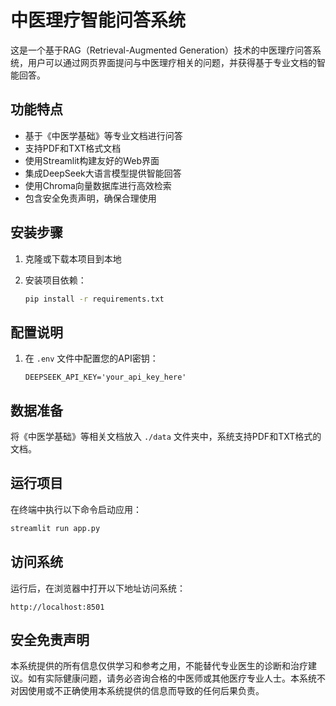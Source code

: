 # 中医理疗智能问答系统

这是一个基于RAG（Retrieval-Augmented Generation）技术的中医理疗问答系统，用户可以通过网页界面提问与中医理疗相关的问题，并获得基于专业文档的智能回答。

## 功能特点

- 基于《中医学基础》等专业文档进行问答
- 支持PDF和TXT格式文档
- 使用Streamlit构建友好的Web界面
- 集成DeepSeek大语言模型提供智能回答
- 使用Chroma向量数据库进行高效检索
- 包含安全免责声明，确保合理使用

## 安装步骤

1. 克隆或下载本项目到本地

2. 安装项目依赖：
   ```bash
   pip install -r requirements.txt
   ```

## 配置说明

1. 在 `.env` 文件中配置您的API密钥：
   ```
   DEEPSEEK_API_KEY='your_api_key_here'
   ```

## 数据准备

将《中医学基础》等相关文档放入 `./data` 文件夹中，系统支持PDF和TXT格式的文档。

## 运行项目

在终端中执行以下命令启动应用：
```bash
streamlit run app.py
```

## 访问系统

运行后，在浏览器中打开以下地址访问系统：
```
http://localhost:8501
```

## 安全免责声明

本系统提供的所有信息仅供学习和参考之用，不能替代专业医生的诊断和治疗建议。如有实际健康问题，请务必咨询合格的中医师或其他医疗专业人士。本系统不对因使用或不正确使用本系统提供的信息而导致的任何后果负责。